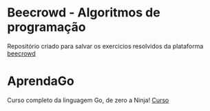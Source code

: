 # Beecrowd - Algoritmos de programação

Repositório criado para salvar os exercicios resolvidos da plataforma [beecrowd](https://www.beecrowd.com.br/judge/en/login)

# AprendaGo 

Curso completo da linguagem Go, de zero a Ninja! [Curso](https://www.youtube.com/@AprendaGo/featured)
